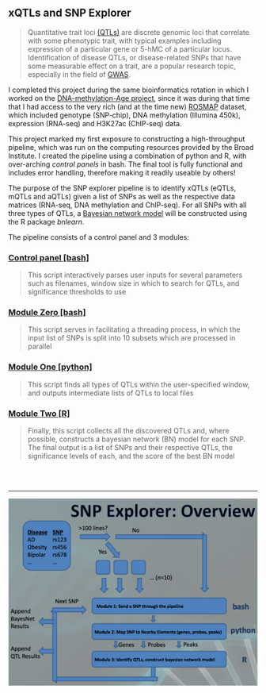 ## xQTLs and SNP Explorer

> Quantitative trait loci [(QTLs)](https://en.wikipedia.org/wiki/Quantitative_trait_locus) are discrete genomic loci that correlate with some phenotypic trait, with typical examples including expression of a particular gene or 5-hMC of a particular locus. Identification of disease QTLs, or disease-related SNPs that have some measurable effect on a trait, are a popular research topic, especially in the field of [GWAS](https://en.wikipedia.org/wiki/Genome-wide_association_study).

I completed this project during the same bioinformatics rotation in which I worked on the [DNA-methylation-Age project](https://github.com/jtopham/jtopham_dev/tree/master/projects/DNAmethylation_age), since it was during that time that I had access to the very rich (and at the time new) [ROSMAP](https://www.synapse.org/#!Synapse:syn3219045) dataset, which included genotype (SNP-chip), DNA methylation (Illumina 450k), expression (RNA-seq) and H3K27ac (ChIP-seq) data.

This project marked my first exposure to constructing a high-throughput pipeline, which was run on the computing resources provided by the Broad Institute. I created the pipeline using a combination of python and R, with over-arching *control panels* in bash. The final tool is fully functional and includes error handling, therefore making it readily useable by others!

The purpose of the SNP explorer pipeline is to identify xQTLs (eQTLs, mQTLs and aQTLs) given a list of SNPs as well as the respective data matrices (RNA-seq, DNA methylation and ChIP-seq). For all SNPs with all three types of QTLs, a [Bayesian network model](https://en.wikipedia.org/wiki/Bayesian_network) will be constructed using the R package *bnlearn*.

The pipeline consists of a control panel and 3 modules:

### [Control panel [bash]](https://github.com/jtopham/jtopham_dev/blob/master/projects/SNP_explorer/snp_explorer_cp.sh)

> This script interactively parses user inputs for several parameters
> such as filenames, window size in which to search for QTLs, and
> significance thresholds to use

### [Module Zero [bash]](https://github.com/jtopham/jtopham_dev/blob/master/projects/SNP_explorer/snp_explorer_m0.sh)

> This script serves in facilitating a threading process, in which the
> input list of SNPs is split into 10 subsets which are processed in 
> parallel

### [Module One [python]](https://github.com/jtopham/jtopham_dev/blob/master/projects/SNP_explorer/snp_explorer_m1.sh)

> This script finds all types of QTLs within the user-specified 
> window, and outputs intermediate lists of QTLs to local files

### [Module Two [R]](https://github.com/jtopham/jtopham_dev/blob/master/projects/SNP_explorer/snp_explorer_m2.sh)

> Finally, this script collects all the discovered QTLs and, where
> possible, constructs a bayesian network (BN) model for each SNP. The 
> final output is a list of SNPs and their respective QTLs, the
> significance levels of each, and the score of the best BN model

<br>


<br>

***

![pipeline](https://github.com/jtopham/jtopham_dev/blob/master/projects/SNP_explorer/tutorial/SE_outline.png?raw=true "SNP Explorer pipeline overview")

